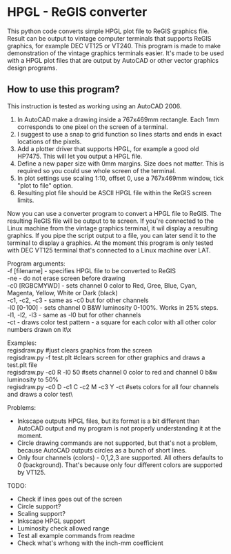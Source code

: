 # HPGL - ReGIS converter

This python code converts simple HPGL plot file to ReGIS graphics file. Result can be output to vintage computer terminals that supports ReGIS graphics, for example DEC VT125 or VT240. This program is made to make demonstration of the vintage graphics terminals easier. It's made to be used with a HPGL plot files that are output by AutoCAD or other vector graphics design programs.

## How to use this program?
This instruction is tested as working using an AutoCAD 2006.
1. In AutoCAD make a drawing inside a 767x469mm rectangle. Each 1mm corresponds to one pixel on the screen of a terminal.
2. I suggest to use a snap to grid function so lines starts and ends in exact locations of the pixels.
3. Add a plotter driver that supports HPGL, for example a good old HP7475. This will let you output a HPGL file.
4. Define a new paper size with 0mm margins. Size does not matter. This is required so you could use whole screen of the terminal.
5. In plot settings use scaling 1:10, offset 0, use a 767x469mm window, tick "plot to file" option.
6. Resulting plot file should be ASCII HPGL file within the ReGIS screen limits.

Now you can use a converter program to convert a HPGL file to ReGIS. The resulting ReGIS file will be output to te screen. If you're connected to the Linux machine from the vintage graphics terminal, it wil display a resulting graphics. If you pipe the script output to a file, you can later send it to the terminal to display a graphics. At the moment this program is only tested with DEC VT125 terminal that's connected to a Linux machine over LAT.

Program arguments:\
-f [filename] - specifies HPGL file to be converted to ReGIS\
-ne - do not erase screen before drawing\
-c0 [RGBCMYWD] - sets channel 0 color to Red, Gree, Blue, Cyan, Magenta, Yellow, White or Dark (black)\
-c1, -c2, -c3 - same as -c0 but for other channels\
-l0 [0-100] - sets channel 0 B&W luminosity 0-100%. Works in 25% steps.\
-l1, -l2, -l3 - same as -l0 but for other channels\
-ct - draws color test pattern - a square for each color with all other color numbers drawn on it\x

Examples:\
regisdraw.py #just clears graphics from the screen\
regisdraw.py -f test.plt #clears screen for other graphics and draws a test.plt file\
regisdraw.py -c0 R -l0 50 #sets channel 0 color to red and channel 0 b&w luminosity to 50%\
regisdraw.py -c0 D -c1 C -c2 M -c3 Y -ct #sets colors for all four channels and draws a color test\

Problems:
- Inkscape outputs HPGL files, but its format is a bit different than AutoCAD output and my program is not properly understanding it at the moment.
- Circle drawing commands are not supported, but that's not a problem, because AutoCAD outputs circles as a bunch of short lines.
- Only four channels (colors) - 0,1,2,3 are supported. All others defaults to 0 (background). That's because only four different colors are supported by VT125.

TODO:
- Check if lines goes out of the screen
- Circle support?
- Scaling support?
- Inkscape HPGL support
- Luminosity check allowed range
- Test all example commands from readme
- Check what's wrhong with the inch-mm coefficient
